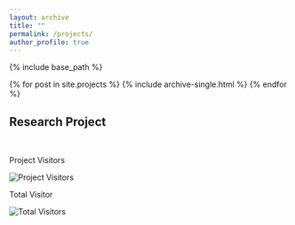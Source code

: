 ```yaml
---
layout: archive
title: ""
permalink: /projects/
author_profile: true
---
```



{% include base_path %}

{% for post in site.projects %}
  {% include archive-single.html %}
{% endfor %}

## Research Project

<br>

Project Visitors

![Project Visitors](https://visitor-badge.laobi.icu/badge?page_id=ahkhalwai.ahkhalwai.github.io/projects/)

Total Visitor

![Total Visitors](https://visitor-badge.laobi.icu/badge?page_id=ahkhalwai.ahkhalwai.github.io/)

<br>
